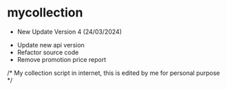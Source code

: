 # mycollection

* New Update
Version 4 (24/03/2024)
- Update new api version 
- Refactor source code
- Remove promotion price report

/* My collection script in internet, this is edited by me for personal purpose */

